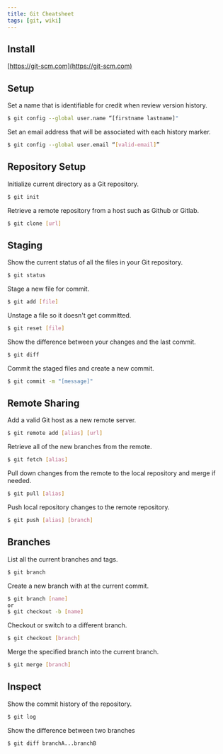```yaml
---
title: Git Cheatsheet
tags: [git, wiki]
---
```


## Install

[https://git-scm.com](https://git-scm.com)

## Setup

Set a name that is identifiable for credit when review version history.

```sh
$ git config --global user.name “[firstname lastname]"
```

Set an email address that will be associated with each history marker.

```sh
$ git config --global user.email “[valid-email]”
```

## Repository Setup

Initialize current directory as a Git repository.

```sh
$ git init
```

Retrieve a remote repository from a host such as Github or Gitlab.

```sh
$ git clone [url]
```

## Staging

Show the current status of all the files in your Git repository.

```sh
$ git status
```

Stage a new file for commit.

```sh
$ git add [file]
```

Unstage a file so it doesn't get committed.

```sh
$ git reset [file]
```

Show the difference between your changes and the last commit.

```sh
$ git diff
```

Commit the staged files and create a new commit.

```sh
$ git commit -m "[message]"
```

## Remote Sharing

Add a valid Git host as a new remote server.

```sh
$ git remote add [alias] [url]
```

Retrieve all of the new branches from the remote.

```sh
$ git fetch [alias]
```

Pull down changes from the remote to the local repository and merge if needed.

```sh
$ git pull [alias]
```

Push  local repository changes to the remote repository.

```sh
$ git push [alias] [branch]
```

## Branches

List all the current branches and tags.

```sh
$ git branch
```

Create a new branch with at the current commit.

```sh
$ git branch [name]
or
$ git checkout -b [name]
```

Checkout or switch to a different branch.

```sh
$ git checkout [branch]
```

Merge the specified branch into the current branch.

```sh
$ git merge [branch]
```

## Inspect

Show the commit history of the repository.

```sh
$ git log
```

Show the difference between two branches

```sh
$ git diff branchA...branchB
```
